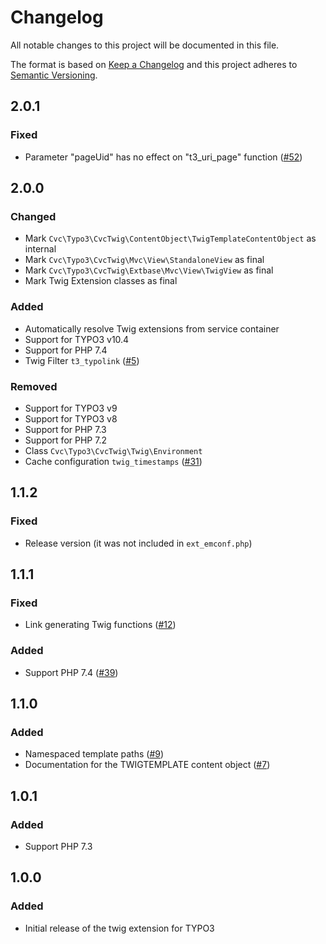 # Changelog
All notable changes to this project will be documented in this file.

The format is based on [Keep a Changelog](http://keepachangelog.com/en/1.0.0/)
and this project adheres to [Semantic Versioning](http://semver.org/spec/v2.0.0.html).

## 2.0.1

### Fixed

* Parameter "pageUid" has no effect on "t3_uri_page" function ([#52](https://github.com/cvc-digital/typo3-twig/pull/52))

## 2.0.0

### Changed

* Mark `Cvc\Typo3\CvcTwig\ContentObject\TwigTemplateContentObject` as internal
* Mark `Cvc\Typo3\CvcTwig\Mvc\View\StandaloneView` as final
* Mark `Cvc\Typo3\CvcTwig\Extbase\Mvc\View\TwigView` as final
* Mark Twig Extension classes as final

### Added

* Automatically resolve Twig extensions from service container
* Support for TYPO3 v10.4
* Support for PHP 7.4
* Twig Filter `t3_typolink` ([#5](https://github.com/cvc-digital/typo3-twig/pull/5))

### Removed

* Support for TYPO3 v9
* Support for TYPO3 v8
* Support for PHP 7.3
* Support for PHP 7.2
* Class `Cvc\Typo3\CvcTwig\Twig\Environment`
* Cache configuration `twig_timestamps` ([#31](https://github.com/cvc-digital/typo3-twig/pull/31))

## 1.1.2

### Fixed

* Release version (it was not included in `ext_emconf.php`)

## 1.1.1

### Fixed

* Link generating Twig functions ([#12](https://github.com/cvc-digital/typo3-twig/pull/12))

### Added

* Support PHP 7.4 ([#39](https://github.com/cvc-digital/typo3-twig/pull/39))

## 1.1.0

### Added

* Namespaced template paths ([#9](https://github.com/cvc-digital/typo3-twig/pull/9))
* Documentation for the TWIGTEMPLATE content object ([#7](https://github.com/cvc-digital/typo3-twig/pull/7))

## 1.0.1

### Added
* Support PHP 7.3

## 1.0.0

### Added
* Initial release of the twig extension for TYPO3
